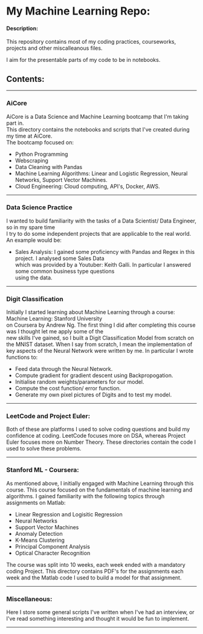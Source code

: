 # My Machine Learning Repo:

#### Description: 

This repository contains most of my coding practices, courseworks, projects and other miscalleanous files. 

I aim for the presentable parts of my code to be in notebooks. 


## Contents:

---
### AiCore



AiCore is a Data Science and Machine Learning bootcamp that I'm taking part in.\
This directory contains the notebooks and scripts that I've created during my time at AiCore. \
The bootcamp focused on: 
 
 - Python Programming
 - Webscraping
 - Data Cleaning with Pandas
 - Machine Learning Algorithms: Linear and Logistic Regression, Neural Networks, Support Vector Machines. 
 - Cloud Engineering: Cloud computing, API's, Docker, AWS. 
 
 ---
 
### Data Science Practice
 
I wanted to build familiarity with the tasks of a Data Scientist/ Data Engineer, so in my spare time \
I try to do some independent projects that are applicable to the real world. An example would be: 

- Sales Analysis: I gained some proficiency with Pandas and Regex in this project. I analysed some Sales Data\
which was provided by a Youtuber: Keith Galli. In particular I answered some common business type questions \
using the data. 

---

### Digit Classification

Initially I started learning about Machine Learning through a course: Machine Learning: Stanford University \
on Coursera by Andrew Ng. The first thing I did after completing this course was I thought let me apply some of the \
new skills I've gained, so I built a Digit Classification Model from scratch on the MNIST dataset. When I say from scratch,
I mean the implementation of key aspects of the Neural Network were written by me. In particular I wrote functions to:

- Feed data through the Neural Network.
- Compute gradient for gradient descent using Backpropogation. 
- Initialise random weights/parameters for our model. 
- Compute the cost function/ error function. 
- Generate my own pixel pictures of Digits and to test my model. 

---

### LeetCode and Project Euler:

Both of these are platforms I used to solve coding questions and build my confidence at coding. LeetCode focuses more on DSA,
whereas Project Euler focuses more on Number Theory. These directories contain the code I used to solve these problems.

---

### Stanford ML - Coursera:

As mentioned above, I initially engaged with Machine Learning through this course. This course focused on the fundamentals of 
machine learning and algorithms. I gained familiarity with the following topics through assignments on Matlab:

- Linear Regression and Logisitic Regression
- Neural Networks
- Support Vector Machines
- Anomaly Detection
- K-Means Clustering
- Principal Component Analysis
- Optical Character Recognition

The course was split into 10 weeks, each week ended with a mandatory coding Project. This directory contains PDF's 
for the assignments each week and the Matlab code I used to build a model for that assignment. 

---

### Miscellaneous: 

Here I store some general scripts I've written when I've had an interview, or I've read something interesting and thought 
it would be fun to implement. 

---


<br />
<br />
